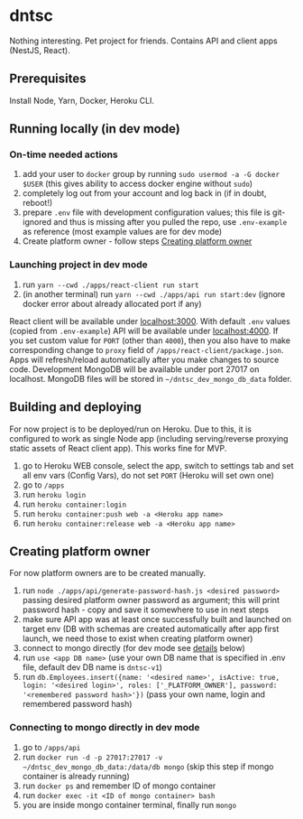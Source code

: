 # dntsc

Nothing interesting. Pet project for friends.
Contains API and client apps (NestJS, React).

## Prerequisites

Install Node, Yarn, Docker, Heroku CLI.

## Running locally (in dev mode)

### On-time needed actions

1. add your user to `docker` group by running `sudo usermod -a -G docker $USER` (this gives ability to access docker engine without `sudo`)
1. completely log out from your account and log back in (if in doubt, reboot!)
1. prepare `.env` file with development configuration values; this file is git-ignored and thus is missing after you pulled the repo, use `.env-example` as reference (most example values are for dev mode)
1. Create platform owner - follow steps [Creating platform owner](#creating-platform-owner)

### Launching project in dev mode

1. run `yarn --cwd ./apps/react-client run start`
1. (in another terminal) run `yarn --cwd ./apps/api run start:dev` (ignore docker error about already allocated port if any)

React client will be available under [localhost:3000](localhost:3000).
With default `.env` values (copied from `.env-example`) API will be available under [localhost:4000](localhost:4000).
If you set custom value for `PORT` (other than `4000`), then you also have to make corresponding change to `proxy` field of `/apps/react-client/package.json`.
Apps will refresh/reload automatically after you make changes to source code.
Development MongoDB will be available under port 27017 on localhost.
MongoDB files will be stored in `~/dntsc_dev_mongo_db_data` folder.

## Building and deploying

For now project is to be deployed/run on Heroku.
Due to this, it is configured to work as single Node app (including serving/reverse proxying static assets of React client app).
This works fine for MVP.

1. go to Heroku WEB console, select the app, switch to settings tab and set all env vars (Config Vars), do not set `PORT` (Heroku will set own one)
1. go to `/apps`
1. run `heroku login`
1. run `heroku container:login`
1. run `heroku container:push web -a <Heroku app name>`
1. run `heroku container:release web -a <Heroku app name>`

## Creating platform owner

For now platform owners are to be created manually.

1. run `node ./apps/api/generate-password-hash.js <desired password>` passing desired platform owner password as argument; this will print password hash - copy and save it somewhere to use in next steps
1. make sure API app was at least once successfully built and launched on target env (DB with schemas are created automatically after app first launch, we need those to exist when creating platform owner)
1. connect to mongo directly (for dev mode see [details](#connecting-to-mongo-directly-in-dev-mode) below)
1. run `use <app DB name>` (use your own DB name that is specified in .env file, default dev DB name is `dntsc-v1`)
1. run `db.Employees.insert({name: '<desired name>', isActive: true, login: '<desired login>', roles: ['_PLATFORM_OWNER'], password: '<remembered password hash>'})` (pass your own name, login and remembered password hash)

### Connecting to mongo directly in dev mode

1. go to `/apps/api`
1. run `docker run -d -p 27017:27017 -v ~/dntsc_dev_mongo_db_data:/data/db mongo` (skip this step if mongo container is already running)
1. run `docker ps` and remember ID of mongo container
1. run `docker exec -it <ID of mongo container> bash`
1. you are inside mongo container terminal, finally run `mongo`
